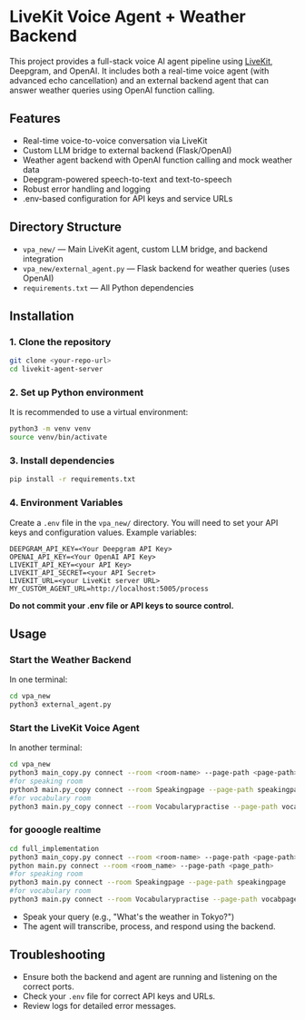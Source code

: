 # LiveKit Voice Agent + Weather Backend

This project provides a full-stack voice AI agent pipeline using [LiveKit](https://livekit.io/), Deepgram, and OpenAI. It includes both a real-time voice agent (with advanced echo cancellation) and an external backend agent that can answer weather queries using OpenAI function calling.

## Features
- Real-time voice-to-voice conversation via LiveKit
- Custom LLM bridge to external backend (Flask/OpenAI)
- Weather agent backend with OpenAI function calling and mock weather data
- Deepgram-powered speech-to-text and text-to-speech
- Robust error handling and logging
- .env-based configuration for API keys and service URLs

## Directory Structure
- `vpa_new/` — Main LiveKit agent, custom LLM bridge, and backend integration
- `vpa_new/external_agent.py` — Flask backend for weather queries (uses OpenAI)
- `requirements.txt` — All Python dependencies

## Installation

### 1. Clone the repository
```sh
git clone <your-repo-url>
cd livekit-agent-server
```

### 2. Set up Python environment
It is recommended to use a virtual environment:
```sh
python3 -m venv venv
source venv/bin/activate
```

### 3. Install dependencies
```sh
pip install -r requirements.txt
```

### 4. Environment Variables
Create a `.env` file in the `vpa_new/` directory. You will need to set your API keys and configuration values. Example variables:
```
DEEPGRAM_API_KEY=<Your Deepgram API Key>
OPENAI_API_KEY=<Your OpenAI API Key>
LIVEKIT_API_KEY=<your API Key>
LIVEKIT_API_SECRET=<your API Secret>
LIVEKIT_URL=<your LiveKit server URL>
MY_CUSTOM_AGENT_URL=http://localhost:5005/process
```

**Do not commit your .env file or API keys to source control.**

## Usage

### Start the Weather Backend
In one terminal:
```sh
cd vpa_new
python3 external_agent.py

```

### Start the LiveKit Voice Agent
In another terminal:
```sh
cd vpa_new
python3 main_copy.py connect --room <room-name> --page-path <page-path>
#for speaking room 
python3 main.py_copy connect --room Speakingpage --page-path speakingpage
#for vocabulary room 
python3 main.py_copy connect --room Vocabularypractise --page-path vocabpage
```

### for gooogle realtime

```sh
cd full_implementation
python3 main_copy.py connect --room <room-name> --page-path <page-path>
python main.py connect --room <room_name> --page-path <page_path>
#for speaking room 
python3 main.py connect --room Speakingpage --page-path speakingpage
#for vocabulary room 
python3 main.py connect --room Vocabularypractise --page-path vocabpage
```

- Speak your query (e.g., "What's the weather in Tokyo?")
- The agent will transcribe, process, and respond using the backend.

## Troubleshooting
- Ensure both the backend and agent are running and listening on the correct ports.
- Check your `.env` file for correct API keys and URLs.
- Review logs for detailed error messages.

